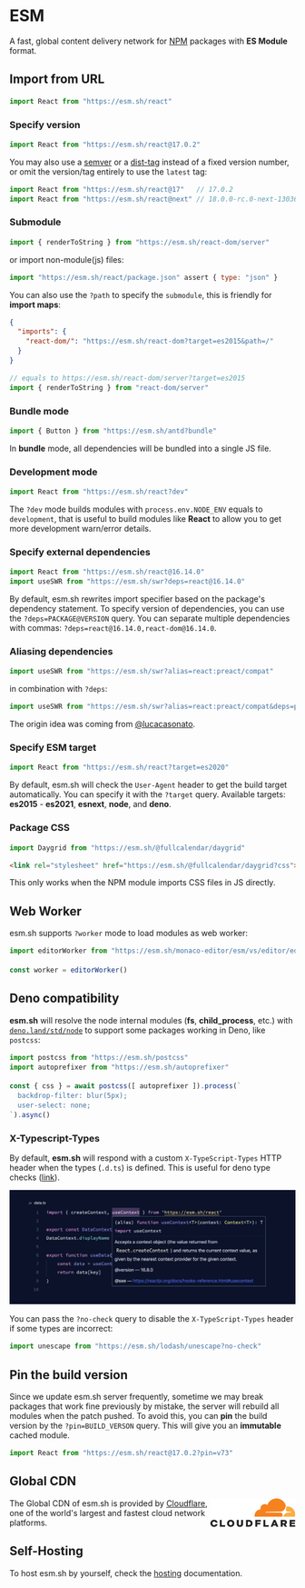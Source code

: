 # ESM

A fast, global content delivery network for [NPM](http://npmjs.org/) packages with **ES Module** format.

## Import from URL

```javascript
import React from "https://esm.sh/react"
```

### Specify version

```javascript
import React from "https://esm.sh/react@17.0.2"
```

You may also use a [semver](https://docs.npmjs.com/cli/v6/using-npm/semver) or a [dist-tag](https://docs.npmjs.com/cli/v8/commands/npm-dist-tag) instead of a fixed version number, or omit the version/tag entirely to use the `latest` tag:

```javascript
import React from "https://esm.sh/react@17"   // 17.0.2
import React from "https://esm.sh/react@next" // 18.0.0-rc.0-next-13036bfbc-20220121
```

### Submodule

```javascript
import { renderToString } from "https://esm.sh/react-dom/server"
```

or import non-module(js) files:

```javascript
import "https://esm.sh/react/package.json" assert { type: "json" }
```

You can also use the `?path` to specify the `submodule`, this is friendly for **import maps**:

```json
{
  "imports": {
    "react-dom/": "https://esm.sh/react-dom?target=es2015&path=/"
  }
}
```

```javascript
// equals to https://esm.sh/react-dom/server?target=es2015
import { renderToString } from "react-dom/server" 
```

### Bundle mode

```javascript
import { Button } from "https://esm.sh/antd?bundle"
```

In **bundle** mode, all dependencies will be bundled into a single JS file.

### Development mode

```javascript
import React from "https://esm.sh/react?dev"
```

The `?dev` mode builds modules with `process.env.NODE_ENV` equals to `development`, that is useful to build modules like **React** to allow you to get more development warn/error details.

### Specify external dependencies

```javascript
import React from "https://esm.sh/react@16.14.0"
import useSWR from "https://esm.sh/swr?deps=react@16.14.0"
```

By default, esm.sh rewrites import specifier based on the package's dependency statement. To specify version of dependencies, you can use the `?deps=PACKAGE@VERSION` query. You can separate multiple dependencies with commas: `?deps=react@16.14.0,react-dom@16.14.0`.

### Aliasing dependencies

```javascript
import useSWR from "https://esm.sh/swr?alias=react:preact/compat"
```

in combination with `?deps`:

```javascript
import useSWR from "https://esm.sh/swr?alias=react:preact/compat&deps=preact@10.5.14"
```

The origin idea was coming from [@lucacasonato](https://github.com/lucacasonato).

### Specify ESM target

```javascript
import React from "https://esm.sh/react?target=es2020"
```

By default, esm.sh will check the `User-Agent` header to get the build target automatically. You can specify it with the `?target` query. Available targets: **es2015** - **es2021**, **esnext**, **node**, and **deno**.

### Package CSS

```javascript
import Daygrid from "https://esm.sh/@fullcalendar/daygrid"
```

```html
<link rel="stylesheet" href="https://esm.sh/@fullcalendar/daygrid?css">
```

This only works when the NPM module imports CSS files in JS directly.


## Web Worker

esm.sh supports `?worker` mode to load modules as web worker:

```javascript
import editorWorker from "https://esm.sh/monaco-editor/esm/vs/editor/editor.worker?worker"
  
const worker = editorWorker()
```

## Deno compatibility

**esm.sh** will resolve the node internal modules (**fs**, **child_process**, etc.) with [`deno.land/std/node`](https://deno.land/std/node) to support some packages working in Deno, like `postcss`:

```javascript
import postcss from "https://esm.sh/postcss"
import autoprefixer from "https://esm.sh/autoprefixer"

const { css } = await postcss([ autoprefixer ]).process(`
  backdrop-filter: blur(5px);
  user-select: none;
`).async()
```

### X-Typescript-Types

By default, **esm.sh** will respond with a custom `X-TypeScript-Types` HTTP header when the types (`.d.ts`) is defined. This is useful for deno type checks ([link](https://deno.land/manual/typescript/types#using-x-typescript-types-header)).

![Figure #1](./server/embed/assets/sceenshot-deno-types.png)

You can pass the `?no-check` query to disable the `X-TypeScript-Types` header if some types are incorrect:

```javascript
import unescape from "https://esm.sh/lodash/unescape?no-check"
```

## Pin the build version

Since we update esm.sh server frequently, sometime we may break packages that work fine previously by mistake, the server will rebuild all modules when the patch pushed. To avoid this, you can **pin** the build version by the `?pin=BUILD_VERSON` query. This will give you an **immutable** cached module.

```javascript
import React from "https://esm.sh/react@17.0.2?pin=v73"
```

## Global CDN

<img width="150" align="right" src="./server/embed/assets/cf.svg">

The Global CDN of esm.sh is provided by [Cloudflare](https://cloudflare.com), one of the world's largest and fastest cloud network platforms.

## Self-Hosting

To host esm.sh by yourself, check the [hosting](./HOSTING.md) documentation.
